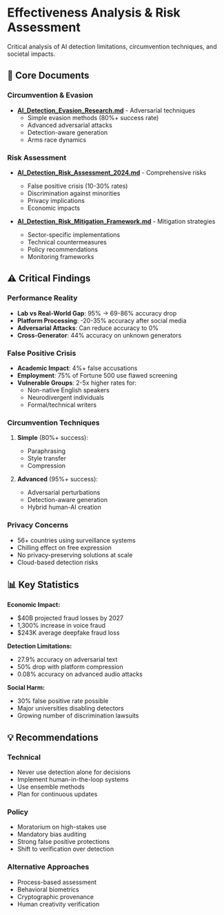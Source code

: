 # Effectiveness Analysis & Risk Assessment

Critical analysis of AI detection limitations, circumvention techniques, and societal impacts.

## 📄 Core Documents

### Circumvention & Evasion
- **[AI_Detection_Evasion_Research.md](AI_Detection_Evasion_Research.md)** - Adversarial techniques
  - Simple evasion methods (80%+ success rate)
  - Advanced adversarial attacks
  - Detection-aware generation
  - Arms race dynamics

### Risk Assessment
- **[AI_Detection_Risk_Assessment_2024.md](AI_Detection_Risk_Assessment_2024.md)** - Comprehensive risks
  - False positive crisis (10-30% rates)
  - Discrimination against minorities
  - Privacy implications
  - Economic impacts

- **[AI_Detection_Risk_Mitigation_Framework.md](AI_Detection_Risk_Mitigation_Framework.md)** - Mitigation strategies
  - Sector-specific implementations
  - Technical countermeasures
  - Policy recommendations
  - Monitoring frameworks

## ⚠️ Critical Findings

### Performance Reality
- **Lab vs Real-World Gap**: 95% → 69-86% accuracy drop
- **Platform Processing**: -20-35% accuracy after social media
- **Adversarial Attacks**: Can reduce accuracy to 0%
- **Cross-Generator**: 44% accuracy on unknown generators

### False Positive Crisis
- **Academic Impact**: 4%+ false accusations
- **Employment**: 75% of Fortune 500 use flawed screening
- **Vulnerable Groups**: 2-5x higher rates for:
  - Non-native English speakers
  - Neurodivergent individuals
  - Formal/technical writers

### Circumvention Techniques
1. **Simple** (80%+ success):
   - Paraphrasing
   - Style transfer
   - Compression

2. **Advanced** (95%+ success):
   - Adversarial perturbations
   - Detection-aware generation
   - Hybrid human-AI creation

### Privacy Concerns
- 56+ countries using surveillance systems
- Chilling effect on free expression
- No privacy-preserving solutions at scale
- Cloud-based detection risks

## 📊 Key Statistics

**Economic Impact:**
- $40B projected fraud losses by 2027
- 1,300% increase in voice fraud
- $243K average deepfake fraud loss

**Detection Limitations:**
- 27.9% accuracy on adversarial text
- 50% drop with platform compression
- 0.08% accuracy on advanced audio attacks

**Social Harm:**
- 30% false positive rate possible
- Major universities disabling detectors
- Growing number of discrimination lawsuits

## 💡 Recommendations

### Technical
- Never use detection alone for decisions
- Implement human-in-the-loop systems
- Use ensemble methods
- Plan for continuous updates

### Policy
- Moratorium on high-stakes use
- Mandatory bias auditing
- Strong false positive protections
- Shift to verification over detection

### Alternative Approaches
- Process-based assessment
- Behavioral biometrics
- Cryptographic provenance
- Human creativity verification